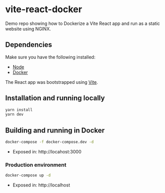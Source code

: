 # vite-react-docker

Demo repo showing how to Dockerize a Vite React app and run as a static website using NGINX.

## Dependencies

Make sure you have the following installed:

- [Node](https://nodejs.org/en/)
- [Docker](https://docs.docker.com/get-docker/)

The React app was bootstrapped using [Vite](https://vitejs.dev/).

## Installation and running locally

```sh
yarn install
yarn dev
```

## Building and running in Docker

```sh
docker-compose -f docker-compose.dev -d
```

- Exposed in: http://locahost:3000

### Production environment

```sh
docker-compose up -d
```

- Exposed in: http://localhost
